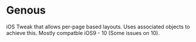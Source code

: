 # Genous
iOS Tweak that allows per-page based layouts. Uses associated objects to achieve this. Mostly compatble iOS9 - 10 (Some issues on 10). 
